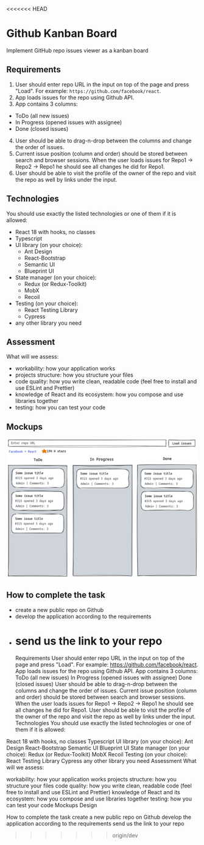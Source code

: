 <<<<<<< HEAD


# Github Kanban Board

Implement GitHub repo issues viewer as a kanban board

## Requirements

1. User should enter repo URL in the input on top of the page and press "Load". For example: `https://github.com/facebook/react`.
2. App loads issues for the repo using Github API.
3. App contains 3 columns:

- ToDo (all new issues)
- In Progress (opened issues with assignee)
- Done (closed issues)

4. User should be able to drag-n-drop between the columns and change the order of issues.
5. Current issue position (column and order) should be stored between search and browser sessions. When the user loads issues for Repo1 -> Repo2 -> Repo1 he should see all changes he did for Repo1.
6. User should be able to visit the profile of the owner of the repo and visit the repo as well by links under the input.

## Technologies

You should use exactly the listed technologies or one of them if it is allowed:

- React 18 with hooks, no classes
- Typescript
- UI library (on your choice):
  - Ant Design
  - React-Bootstrap
  - Semantic UI
  - Blueprint UI
- State manager (on your choice):
  - Redux (or Redux-Toolkit)
  - MobX
  - Recoil
- Testing (on your choice):
  - React Testing Library
  - Cypress
- any other library you need

## Assessment

What will we assess:

- workability: how your application works
- projects structure: how you structure your files
- code quality: how you write clean, readable code (feel free to install and use ESLint and Prettier)
- knowledge of React and its ecosystem: how you compose and use libraries together
- testing: how you can test your code

## Mockups

![Design](./design.png)

## How to complete the task

- create a new public repo on Github
- develop the application according to the requirements
- # send us the link to your repo
  Requirements
  User should enter repo URL in the input on top of the page and press "Load". For example: https://github.com/facebook/react.
  App loads issues for the repo using Github API.
  App contains 3 columns:
  ToDo (all new issues)
  In Progress (opened issues with assignee)
  Done (closed issues)
  User should be able to drag-n-drop between the columns and change the order of issues.
  Current issue position (column and order) should be stored between search and browser sessions. When the user loads issues for Repo1 -> Repo2 -> Repo1 he should see all changes he did for Repo1.
  User should be able to visit the profile of the owner of the repo and visit the repo as well by links under the input.
  Technologies
  You should use exactly the listed technologies or one of them if it is allowed:

React 18 with hooks, no classes
Typescript
UI library (on your choice):
Ant Design
React-Bootstrap
Semantic UI
Blueprint UI
State manager (on your choice):
Redux (or Redux-Toolkit)
MobX
Recoil
Testing (on your choice):
React Testing Library
Cypress
any other library you need
Assessment
What will we assess:

workability: how your application works
projects structure: how you structure your files
code quality: how you write clean, readable code (feel free to install and use ESLint and Prettier)
knowledge of React and its ecosystem: how you compose and use libraries together
testing: how you can test your code
Mockups
Design

How to complete the task
create a new public repo on Github
develop the application according to the requirements
send us the link to your repo

> > > > > > > origin/dev

